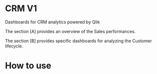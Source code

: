 # CRM V1
Dashboards for CRM analytics powered by Qlik

The section [A] provides an overview of the Sales performances.

The section [B] provides specific dashboards for analyzing the Customer lifecycle.

# How to use
